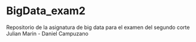 # BigData_exam2
Repositorio de la asignatura de big data para el examen del segundo corte
Julian Marin - Daniel Campuzano
